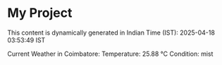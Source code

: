 # My Project

This content is dynamically generated in Indian Time (IST): 2025-04-18 03:53:49 IST


Current Weather in Coimbatore:
Temperature: 25.88 °C
Condition: mist
